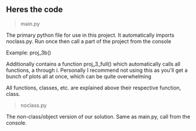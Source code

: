 ## Heres the code

>main.py

The primary python file for use in this project. It automatically imports noclass.py. Run once then call a part of the project from the console

Example: proj_3b()

Additionally contains a function proj_3_full() which automatically calls all functions, a through i. Personally I recommend not using this as you'll get a bunch of plots all at once, which can be quite overwhelming

All functions, classes, etc. are explained above their respective function, class.

>noclass.py

The non-class/object version of our solution. Same as main.py, call from the console.